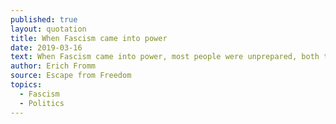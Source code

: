 ```yaml
---
published: true
layout: quotation
title: When Fascism came into power
date: 2019-03-16
text: When Fascism came into power, most people were unprepared, both theoretically and practically. They were unable to believe that man could exhibit such propensities for evil, such lust for power, such disregard for the rights of the weak, or such yearning for submission. Only a few had been aware of the rumbling of the volcano preceding the outbreak.
author: Erich Fromm
source: Escape from Freedom
topics:
  - Fascism
  - Politics
---
```

